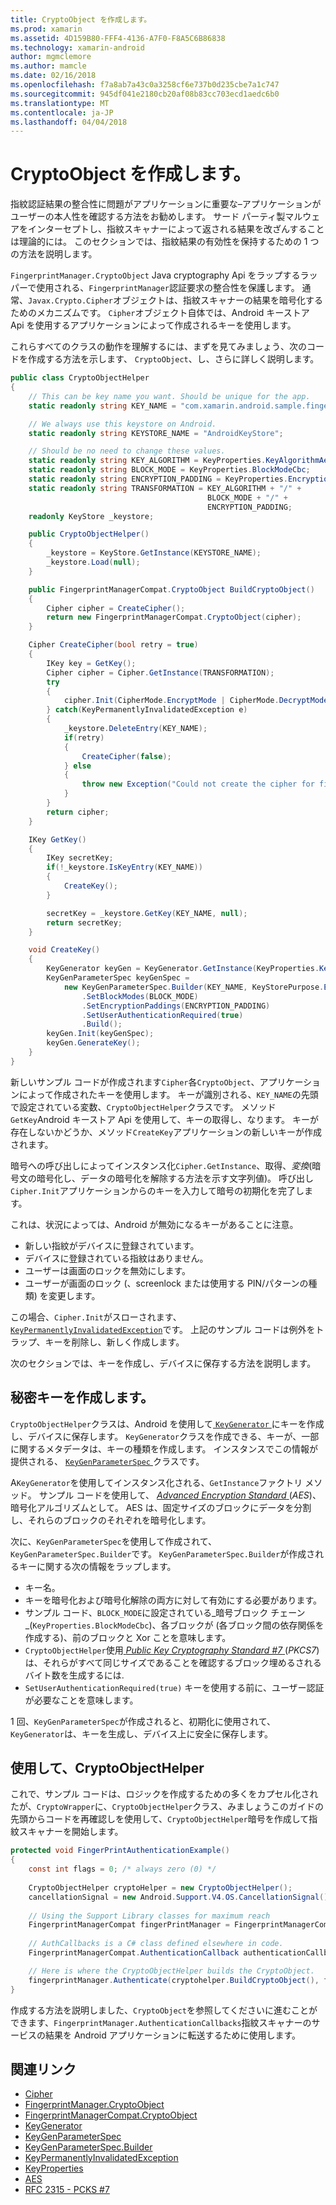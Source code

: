 ```yaml
---
title: CryptoObject を作成します。
ms.prod: xamarin
ms.assetid: 4D159B80-FFF4-4136-A7F0-F8A5C6B86838
ms.technology: xamarin-android
author: mgmclemore
ms.author: mamcle
ms.date: 02/16/2018
ms.openlocfilehash: f7a8ab7a43c0a3258cf6e737b0d235cbe7a1c747
ms.sourcegitcommit: 945df041e2180cb20af08b83cc703ecd1aedc6b0
ms.translationtype: MT
ms.contentlocale: ja-JP
ms.lasthandoff: 04/04/2018
---
```

# <a name="creating-a-cryptoobject"></a>CryptoObject を作成します。

指紋認証結果の整合性に問題がアプリケーションに重要な&ndash;アプリケーションがユーザーの本人性を確認する方法をお勧めします。 サード パーティ製マルウェアをインターセプトし、指紋スキャナーによって返される結果を改ざんすることは理論的には。 このセクションでは、指紋結果の有効性を保持するための 1 つの方法を説明します。 

`FingerprintManager.CryptoObject` Java cryptography Api をラップするラッパーで使用される、`FingerprintManager`認証要求の整合性を保護します。 通常、`Javax.Crypto.Cipher`オブジェクトは、指紋スキャナーの結果を暗号化するためのメカニズムです。 `Cipher`オブジェクト自体では、Android キーストア Api を使用するアプリケーションによって作成されるキーを使用します。

これらすべてのクラスの動作を理解するには、まずを見てみましょう、次のコードを作成する方法を示します、 `CryptoObject`、し、さらに詳しく説明します。

```csharp
public class CryptoObjectHelper
{
    // This can be key name you want. Should be unique for the app.
    static readonly string KEY_NAME = "com.xamarin.android.sample.fingerprint_authentication_key";

    // We always use this keystore on Android.
    static readonly string KEYSTORE_NAME = "AndroidKeyStore";

    // Should be no need to change these values.
    static readonly string KEY_ALGORITHM = KeyProperties.KeyAlgorithmAes;
    static readonly string BLOCK_MODE = KeyProperties.BlockModeCbc;
    static readonly string ENCRYPTION_PADDING = KeyProperties.EncryptionPaddingPkcs7;
    static readonly string TRANSFORMATION = KEY_ALGORITHM + "/" +
                                            BLOCK_MODE + "/" +
                                            ENCRYPTION_PADDING;
    readonly KeyStore _keystore;

    public CryptoObjectHelper()
    {
        _keystore = KeyStore.GetInstance(KEYSTORE_NAME);
        _keystore.Load(null);
    }

    public FingerprintManagerCompat.CryptoObject BuildCryptoObject()
    {
        Cipher cipher = CreateCipher();
        return new FingerprintManagerCompat.CryptoObject(cipher);
    }

    Cipher CreateCipher(bool retry = true)
    {
        IKey key = GetKey();
        Cipher cipher = Cipher.GetInstance(TRANSFORMATION);
        try
        {
            cipher.Init(CipherMode.EncryptMode | CipherMode.DecryptMode, key);
        } catch(KeyPermanentlyInvalidatedException e)
        {
            _keystore.DeleteEntry(KEY_NAME);
            if(retry)
            {
                CreateCipher(false);
            } else
            {
                throw new Exception("Could not create the cipher for fingerprint authentication.", e);
            }
        }
        return cipher;
    }

    IKey GetKey()
    {
        IKey secretKey;
        if(!_keystore.IsKeyEntry(KEY_NAME))
        {
            CreateKey();
        }

        secretKey = _keystore.GetKey(KEY_NAME, null);
        return secretKey;
    }

    void CreateKey()
    {
        KeyGenerator keyGen = KeyGenerator.GetInstance(KeyProperties.KeyAlgorithmAes, KEYSTORE_NAME);
        KeyGenParameterSpec keyGenSpec =
            new KeyGenParameterSpec.Builder(KEY_NAME, KeyStorePurpose.Encrypt | KeyStorePurpose.Decrypt)
                .SetBlockModes(BLOCK_MODE)
                .SetEncryptionPaddings(ENCRYPTION_PADDING)
                .SetUserAuthenticationRequired(true)
                .Build();
        keyGen.Init(keyGenSpec);
        keyGen.GenerateKey();
    }
}
```

新しいサンプル コードが作成されます`Cipher`各`CryptoObject`、アプリケーションによって作成されたキーを使用します。 キーが識別される、`KEY_NAME`の先頭で設定されている変数、`CryptoObjectHelper`クラスです。 メソッド`GetKey`Android キーストア Api を使用して、キーの取得し、なります。 キーが存在しないかどうか、メソッド`CreateKey`アプリケーションの新しいキーが作成されます。

暗号への呼び出しによってインスタンス化`Cipher.GetInstance`、取得、_変換_(暗号文の暗号化し、データの暗号化を解除する方法を示す文字列値)。 呼び出し`Cipher.Init`アプリケーションからのキーを入力して暗号の初期化を完了します。 

これは、状況によっては、Android が無効になるキーがあることに注意。 

* 新しい指紋がデバイスに登録されています。
* デバイスに登録されている指紋はありません。
* ユーザーは画面のロックを無効にします。
* ユーザーが画面のロック (、screenlock または使用する PIN/パターンの種類) を変更します。

この場合、`Cipher.Init`がスローされます、 [ `KeyPermanentlyInvalidatedException`](http://developer.android.com/reference/android/security/keystore/KeyPermanentlyInvalidatedException.html)です。 上記のサンプル コードは例外をトラップ、キーを削除し、新しく作成します。

次のセクションでは、キーを作成し、デバイスに保存する方法を説明します。

## <a name="creating-a-secret-key"></a>秘密キーを作成します。

`CryptoObjectHelper`クラスは、Android を使用して[ `KeyGenerator` ](https://developer.xamarin.com/api/type/Javax.Crypto.KeyGenerator/)にキーを作成し、デバイスに保存します。 `KeyGenerator`クラスを作成できる、キーが、一部に関するメタデータは、キーの種類を作成します。 インスタンスでこの情報が提供される、 [ `KeyGenParameterSpec` ](http://developer.android.com/reference/android/security/keystore/KeyGenParameterSpec.html)クラスです。 

A`KeyGenerator`を使用してインスタンス化される、`GetInstance`ファクトリ メソッド。 サンプル コードを使用して、 [ _Advanced Encryption Standard_ ](https://en.wikipedia.org/wiki/Advanced_Encryption_Standard) (_AES_)、暗号化アルゴリズムとして。 AES は、固定サイズのブロックにデータを分割し、それらのブロックのそれぞれを暗号化します。

次に、`KeyGenParameterSpec`を使用して作成されて、`KeyGenParameterSpec.Builder`です。 `KeyGenParameterSpec.Builder`が作成されるキーに関する次の情報をラップします。

* キー名。
* キーを暗号化および暗号化解除の両方に対して有効にする必要があります。
* サンプル コード、`BLOCK_MODE`に設定されている_暗号ブロック チェーン_(`KeyProperties.BlockModeCbc`)、各ブロックが (各ブロック間の依存関係を作成する)、前のブロックと Xor ことを意味します。 
* `CryptoObjectHelper`使用[ _Public Key Cryptography Standard #7_ ](https://tools.ietf.org/html/rfc2315) (_PKCS7_) は、それらがすべて同じサイズであることを確認するブロック埋めるされるバイト数を生成するには.
* `SetUserAuthenticationRequired(true)` キーを使用する前に、ユーザー認証が必要なことを意味します。

1 回、`KeyGenParameterSpec`が作成されると、初期化に使用されて、`KeyGenerator`は、キーを生成し、デバイス上に安全に保存します。 

## <a name="using-the-cryptoobjecthelper"></a>使用して、CryptoObjectHelper

これで、サンプル コードは、ロジックを作成するための多くをカプセル化されたが、`CryptoWrapper`に、`CryptoObjectHelper`クラス、みましょうこのガイドの先頭からコードを再確認しを使用して、`CryptoObjectHelper`暗号を作成して指紋スキャナーを開始します。 

```csharp
protected void FingerPrintAuthenticationExample()
{
    const int flags = 0; /* always zero (0) */
    
    CryptoObjectHelper cryptoHelper = new CryptoObjectHelper();
    cancellationSignal = new Android.Support.V4.OS.CancellationSignal();
    
    // Using the Support Library classes for maximum reach
    FingerprintManagerCompat fingerPrintManager = FingerprintManagerCompat.From(this);
    
    // AuthCallbacks is a C# class defined elsewhere in code.
    FingerprintManagerCompat.AuthenticationCallback authenticationCallback = new MyAuthCallbackSample(this);

    // Here is where the CryptoObjectHelper builds the CryptoObject. 
    fingerprintManager.Authenticate(cryptohelper.BuildCryptoObject(), flags, cancellationSignal, authenticationCallback, null);
}
```

作成する方法を説明しました、`CryptoObject`を参照してくださいに進むことができます、`FingerprintManager.AuthenticationCallbacks`指紋スキャナーのサービスの結果を Android アプリケーションに転送するために使用します。



## <a name="related-links"></a>関連リンク

- [Cipher](https://developer.xamarin.com/api/type/Javax.Crypto.Cipher/)
- [FingerprintManager.CryptoObject](http://developer.android.com/reference/android/hardware/fingerprint/FingerprintManager.CryptoObject.html)
- [FingerprintManagerCompat.CryptoObject](http://developer.android.com/reference/android/support/v4/hardware/fingerprint/FingerprintManagerCompat.CryptoObject.html)
- [KeyGenerator](https://developer.xamarin.com/api/type/Javax.Crypto.KeyGenerator/)
- [KeyGenParameterSpec](http://developer.android.com/reference/android/security/keystore/KeyGenParameterSpec.html)
- [KeyGenParameterSpec.Builder](http://developer.android.com/reference/android/security/keystore/KeyGenParameterSpec.Builder.html)
- [KeyPermanentlyInvalidatedException](http://developer.android.com/reference/android/security/keystore/KeyPermanentlyInvalidatedException.html)
- [KeyProperties](http://developer.android.com/reference/android/security/keystore/KeyProperties.html)
- [AES](https://en.wikipedia.org/wiki/Advanced_Encryption_Standard)
- [RFC 2315 - PCKS #7](https://tools.ietf.org/html/rfc2315)
